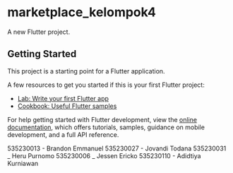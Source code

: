 # marketplace_kelompok4

A new Flutter project.

## Getting Started

This project is a starting point for a Flutter application.

A few resources to get you started if this is your first Flutter project:

- [Lab: Write your first Flutter app](https://docs.flutter.dev/get-started/codelab)
- [Cookbook: Useful Flutter samples](https://docs.flutter.dev/cookbook)

For help getting started with Flutter development, view the
[online documentation](https://docs.flutter.dev/), which offers tutorials,
samples, guidance on mobile development, and a full API reference.

535230013 - Brandon Emmanuel
535230027 - Jovandi Todana
535230031 _ Heru Purnomo
535230006 _ Jessen Ericko
535230110 - Adidtiya Kurniawan